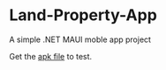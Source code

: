 # Land-Property-App

A simple .NET MAUI moble app project

Get the [apk file](https://github.com/krlan2789/Land-Property-App/releases/tag/1.0.0) to test.